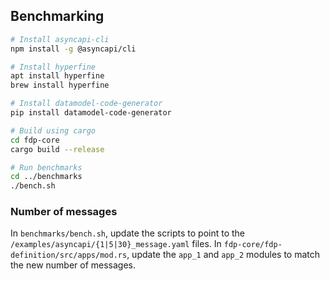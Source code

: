 ## Benchmarking

```bash
# Install asyncapi-cli
npm install -g @asyncapi/cli

# Install hyperfine
apt install hyperfine
brew install hyperfine

# Install datamodel-code-generator
pip install datamodel-code-generator

# Build using cargo
cd fdp-core
cargo build --release

# Run benchmarks
cd ../benchmarks
./bench.sh
```

### Number of messages

In `benchmarks/bench.sh`, update the scripts to point to the `/examples/asyncapi/{1|5|30}_message.yaml` files.
In `fdp-core/fdp-definition/src/apps/mod.rs`, update the `app_1` and `app_2` modules to match the new number of messages.
